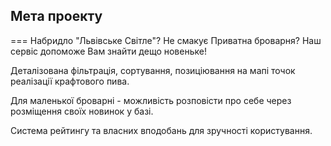 ## Мета проекту
===
Набридло "Львівське Світле"? Не смакує Приватна броварня? Наш сервіс допоможе Вам знайти дещо новеньке!

Деталізована фільтрація, сортування, позиціювання на мапі точок реалізації крафтового пива.

Для маленької броварні - можливість розповісти про себе через розміщення своїх новинок у базі.

Система рейтингу та власних вподобань для зручності користування.
